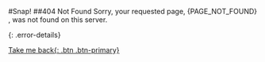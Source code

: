 #Snap!
##404 Not Found
Sorry, your requested page, {PAGE_NOT_FOUND} ,  was not found on this server.

{: .error-details}

[Take me back{: .btn .btn-primary}](/)


